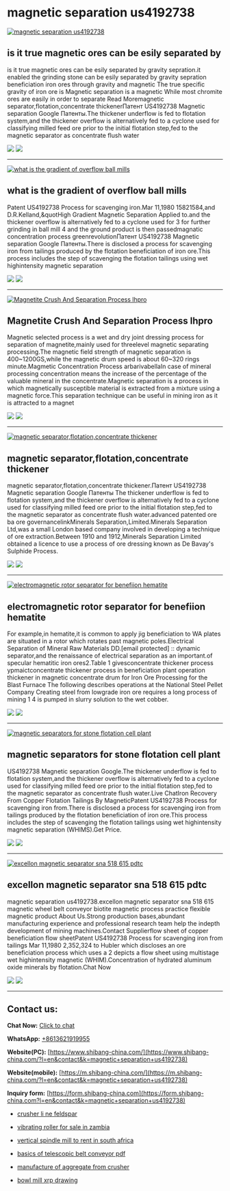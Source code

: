 # magnetic separation us4192738

<a href="https://swt.shibang-china.com/?l=en&img&k=magnetic+separation+us4192738" target="_blank">![magnetic separation us4192738](http://static.shibang-china.com/all-800x300/1443.jpg)</a>

## is it true magnetic ores can be esily separated by
is it true magnetic ores can be esily separated by gravity sepration.it enabled the grinding stone can be esily separated by gravity sepration beneficiation iron ores through gravity and magnetic The true specific gravity of iron ore is Magnetic separation is a magnetic While most chromite ores are easily in order to separate Read Moremagnetic separator,flotation,concentrate thickenerПатент US4192738 Magnetic separation Google Патенты.The thickener underflow is fed to flotation system,and the thickener overflow is alternatively fed to a cyclone used for classifying milled feed ore prior to the initial flotation step,fed to the magnetic separator as concentrate flush water


<a href="https://whatsapp.shibangsoft.com/WhatsApp.php" target="_blank" title="WhatsApp">![](http://static.shibang-china.com/icon/whatsapp.png)</a> <a href="https://swt.shibang-china.com/?l=en&icon&k=magnetic+separation+us4192738" target="_blank">![](http://static.shibang-china.com/icon/chat-en.png)</a>

---

<a href="https://swt.shibang-china.com/?l=en&img&k=magnetic+separation+us4192738" target="_blank">![what is the gradient of overflow ball mills](http://static.shibang-china.com/all-800x300/195.jpg)</a>

## what is the gradient of overflow ball mills
Patent US4192738 Process for scavenging iron.Mar 11,1980 15821584,and D.R.Kelland,&quotHigh Gradient Magnetic Separation Applied to.and the thickener overflow is alternatively fed to a cyclone used for 3 for further grinding in ball mill 4 and the ground product is then passedmagnatic concentration process greenrevolutionПатент US4192738 Magnetic separation Google Патенты.There is disclosed a process for scavenging iron from tailings produced by the flotation beneficiation of iron ore.This process includes the step of scavenging the flotation tailings using wet highintensity magnetic separation


<a href="https://whatsapp.shibangsoft.com/WhatsApp.php" target="_blank" title="WhatsApp">![](http://static.shibang-china.com/icon/whatsapp.png)</a> <a href="https://swt.shibang-china.com/?l=en&icon&k=magnetic+separation+us4192738" target="_blank">![](http://static.shibang-china.com/icon/chat-en.png)</a>

---

<a href="https://swt.shibang-china.com/?l=en&img&k=magnetic+separation+us4192738" target="_blank">![Magnetite Crush And Separation Process lhpro](http://static.shibang-china.com/all-800x300/967.jpg)</a>

## Magnetite Crush And Separation Process lhpro
Magnetic selected process is a wet and dry joint dressing process for separation of magnetite,mainly used for threelevel magnetic separating processing.The magnetic field strength of magnetic separation is 400~1200GS,while the magnetic drum speed is about 60~320 rings minute.Magmetic Concentration Process arbarivabellaIn case of mineral processing concentration means the increase of the percentage of the valuable mineral in the concentrate.Magnetic separation is a process in which magnetically susceptible material is extracted from a mixture using a magnetic force.This separation technique can be useful in mining iron as it is attracted to a magnet


<a href="https://whatsapp.shibangsoft.com/WhatsApp.php" target="_blank" title="WhatsApp">![](http://static.shibang-china.com/icon/whatsapp.png)</a> <a href="https://swt.shibang-china.com/?l=en&icon&k=magnetic+separation+us4192738" target="_blank">![](http://static.shibang-china.com/icon/chat-en.png)</a>

---

<a href="https://swt.shibang-china.com/?l=en&img&k=magnetic+separation+us4192738" target="_blank">![magnetic separator,flotation,concentrate thickener](http://static.shibang-china.com/all-800x300/1216.jpg)</a>

## magnetic separator,flotation,concentrate thickener
magnetic separator,flotation,concentrate thickener.Патент US4192738 Magnetic separation Google Патенты The thickener underflow is fed to flotation system,and the thickener overflow is alternatively fed to a cyclone used for classifying milled feed ore prior to the initial flotation step,fed to the magnetic separator as concentrate flush water.advanced patented ore ba ore governancelinkMinerals Separation,Limited.Minerals Separation Ltd,was a small London based company involved in developing a technique of ore extraction.Between 1910 and 1912,Minerals Separation Limited obtained a licence to use a process of ore dressing known as De Bavay's Sulphide Process.


<a href="https://whatsapp.shibangsoft.com/WhatsApp.php" target="_blank" title="WhatsApp">![](http://static.shibang-china.com/icon/whatsapp.png)</a> <a href="https://swt.shibang-china.com/?l=en&icon&k=magnetic+separation+us4192738" target="_blank">![](http://static.shibang-china.com/icon/chat-en.png)</a>

---

<a href="https://swt.shibang-china.com/?l=en&img&k=magnetic+separation+us4192738" target="_blank">![electromagnetic rotor separator for benefiion hematite](http://static.shibang-china.com/all-800x300/571.jpg)</a>

## electromagnetic rotor separator for benefiion hematite
For example,in hematite,it is common to apply jig beneficiation to WA plates are situated in a rotor which rotates past magnetic poles.Electrical Separation of Mineral Raw Materials DD.[email protected] :: dynamic separator,and the renaissance of electrical separation as an important.of specular hematitic iron ores2.Table 1 givesconcentrate thickener process ypmaictconcentrate thickener process in beneficiation plant operation thickener in magnetic concentrate drum for Iron Ore Processing for the Blast Furnace The following describes operations at the National Steel Pellet Company Creating steel from lowgrade iron ore requires a long process of mining 1 4 is pumped in slurry solution to the wet cobber.


<a href="https://whatsapp.shibangsoft.com/WhatsApp.php" target="_blank" title="WhatsApp">![](http://static.shibang-china.com/icon/whatsapp.png)</a> <a href="https://swt.shibang-china.com/?l=en&icon&k=magnetic+separation+us4192738" target="_blank">![](http://static.shibang-china.com/icon/chat-en.png)</a>

---

<a href="https://swt.shibang-china.com/?l=en&img&k=magnetic+separation+us4192738" target="_blank">![magnetic separators for stone flotation cell plant](http://static.shibang-china.com/all-800x300/253.jpg)</a>

## magnetic separators for stone flotation cell plant
US4192738 Magnetic separation Google.The thickener underflow is fed to flotation system,and the thickener overflow is alternatively fed to a cyclone used for classifying milled feed ore prior to the initial flotation step,fed to the magnetic separator as concentrate flush water.Live ChatIron Recovery From Copper Flotation Tailings By MagneticPatent US4192738 Process for scavenging iron from.There is disclosed a process for scavenging iron from tailings produced by the flotation beneficiation of iron ore.This process includes the step of scavenging the flotation tailings using wet highintensity magnetic separation (WHIMS).Get Price.


<a href="https://whatsapp.shibangsoft.com/WhatsApp.php" target="_blank" title="WhatsApp">![](http://static.shibang-china.com/icon/whatsapp.png)</a> <a href="https://swt.shibang-china.com/?l=en&icon&k=magnetic+separation+us4192738" target="_blank">![](http://static.shibang-china.com/icon/chat-en.png)</a>

---

<a href="https://swt.shibang-china.com/?l=en&img&k=magnetic+separation+us4192738" target="_blank">![excellon magnetic separator sna 518 615 pdtc](http://static.shibang-china.com/all-800x300/476.jpg)</a>

## excellon magnetic separator sna 518 615 pdtc
magnetic separation us4192738.excellon magnetic separator sna 518 615 magnetic wheel belt conveyor biotite magnetic process practice flexible magnetic product About Us.Strong production bases,abundant manufacturing experience and professional research team help the indepth development of mining machines.Contact Supplierflow sheet of copper beneficiation flow sheetPatent US4192738 Process for scavenging iron from tailings Mar 11,1980 2,352,324 to Hubler which discloses an ore beneficiation process which uses a 2 depicts a flow sheet using multistage wet highintensity magnetic (WHIM).Concentration of hydrated aluminum oxide minerals by flotation.Chat Now


<a href="https://whatsapp.shibangsoft.com/WhatsApp.php" target="_blank" title="WhatsApp">![](http://static.shibang-china.com/icon/whatsapp.png)</a> <a href="https://swt.shibang-china.com/?l=en&icon&k=magnetic+separation+us4192738" target="_blank">![](http://static.shibang-china.com/icon/chat-en.png)</a>

---
## Contact us:

**Chat Now:** [Click to chat](https://swt.shibang-china.com?l=en&contact&k=magnetic+separation+us4192738)

**WhatsApp:**  [+8613621919955](https://whatsapp.shibangsoft.com/WhatsApp.php)

**Website(PC):** [https://www.shibang-china.com/](https://www.shibang-china.com/?l=en&contact&k=magnetic+separation+us4192738)

**Website(mobile):** [https://m.shibang-china.com/](https://m.shibang-china.com/?l=en&contact&k=magnetic+separation+us4192738)

**Inquiry form:** [https://form.shibang-china.com](https://form.shibang-china.com?l=en&contact&k=magnetic+separation+us4192738)

* [crusher li ne feldspar](../124/crusher%20li%20ne%20feldspar.md)

* [vibrating roller for sale in zambia](../114/vibrating%20roller%20for%20sale%20in%20zambia.md)

* [vertical spindle mill to rent in south africa](../111/vertical%20spindle%20mill%20to%20rent%20in%20south%20africa.md)

* [basics of telescopic belt conveyor pdf](../114/basics%20of%20telescopic%20belt%20conveyor%20pdf.md)

* [manufacture of aggregate from crusher](../111/manufacture%20of%20aggregate%20from%20crusher.md)

* [bowl mill xrp drawing](../112/bowl%20mill%20xrp%20drawing.md)